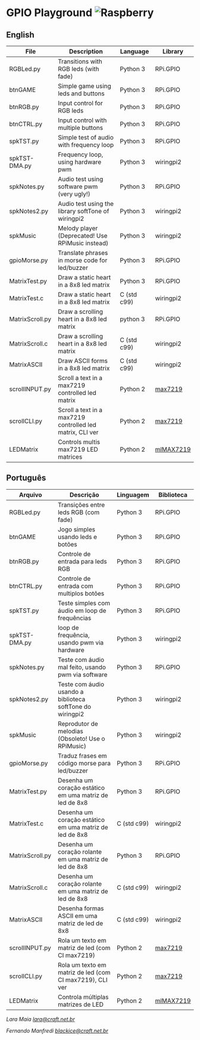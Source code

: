 # GPIO Playground ![Raspberry](http://web.craft.net.br/imghp/Diversas/Rasp_turn_around.gif "Raspberry")

## English

| File            | Description                                               | Language      | Library    |
|-----------------|-----------------------------------------------------------|---------------|------------|
| RGBLed.py       | Transitions with RGB leds (with fade)                     | Python 3      | RPi.GPIO   |
| btnGAME         | Simple game using leds and buttons                        | Python 3      | RPi.GPIO   |
| btnRGB.py       | Input control for RGB leds                                | Python 3      | RPi.GPIO   |
| btnCTRL.py      | Input control with multiple buttons                       | Python 3      | RPi.GPIO   |
| spkTST.py       | Simple test of audio with frequency loop                  | Python 3      | RPi.GPIO   |
| spkTST-DMA.py   | Frequency loop, using hardware pwm                        | Python 3      | wiringpi2  |
| spkNotes.py     | Audio test using software pwm (very ugly!)                | Python 3      | RPi.GPIO   |
| spkNotes2.py    | Audio test using the library softTone of wiringpi2        | Python 3      | wiringpi2  |
| spkMusic        | Melody player (Deprecated! Use RPiMusic instead)          | Python 3      | wiringpi2  |
| gpioMorse.py    | Translate phrases in morse code for led/buzzer            | Python 3      | RPi.GPIO   |
| MatrixTest.py   | Draw a static heart in a 8x8 led matrix                   | Python 3      | RPi.GPIO   |
| MatrixTest.c    | Draw a static heart in a 8x8 led matrix                   | C (std c99)   | wiringpi2  |
| MatrixScroll.py | Draw a scrolling heart in a 8x8 led matrix                | python 3      | RPi.GPIO   |
| MatrixScroll.c  | Draw a scrolling heart in a 8x8 led matrix                | C (std c99)   | wiringpi2  |
| MatrixASCII     | Draw ASCII forms in a 8x8 led matrix                      | C (std c99)   | wiringpi2  |
| scrollINPUT.py  | Scroll a text in a max7219 controlled led matrix          | Python 2      | [max7219](https://github.com/rm-hull/max7219)    |
| scrollCLI.py    | Scroll a text in a max7219 controlled led matrix, CLI ver | Python 2      | [max7219](https://github.com/rm-hull/max7219)    |
| LEDMatrix       | Controls multis max7219 LED matrices                      | Python 2      | [mlMAX7219](https://github.com/tutRPi/multilineMAX7219)  |

## Português

| Arquivo         | Descrição                                                 | Linguagem     | Biblioteca |
|-----------------|-----------------------------------------------------------|---------------|------------|
| RGBLed.py       | Transições entre leds RGB (com fade)                      | Python 3      | RPi.GPIO   |
| btnGAME         | Jogo simples usando leds e botões                         | Python 3      | RPi.GPIO   |
| btnRGB.py       | Controle de entrada para leds RGB                         | Python 3      | RPi.GPIO   |
| btnCTRL.py      | Controle de entrada com multiplos botões                  | Python 3      | RPi.GPIO   |
| spkTST.py       | Teste simples com áudio em loop de frequências            | Python 3      | RPi.GPIO   |
| spkTST-DMA.py   | loop de frequência, usando pwm via hardware               | Python 3      | wiringpi2  |
| spkNotes.py     | Teste com áudio mal feito, usando pwm via software        | Python 3      | RPi.GPIO   |
| spkNotes2.py    | Teste com áudio usando a biblioteca softTone do wiringpi2 | Python 3      | wiringpi2  |
| spkMusic        | Reprodutor de melodias (Obsoleto! Use o RPiMusic)         | Python 3      | wiringpi2  |
| gpioMorse.py    | Traduz frases em código morse para led/buzzer             | Python 3      | RPi.GPIO   |
| MatrixTest.py   | Desenha um coração estático em uma matriz de led de 8x8   | Python 3      | RPi.GPIO   |
| MatrixTest.c    | Desenha um coração estático em uma matriz de led de 8x8   | C (std c99)   | wiringpi2  |
| MatrixScroll.py | Desenha um coração rolante em uma matriz de led de 8x8    | Python 3      | RPi.GPIO   |
| MatrixScroll.c  | Desenha um coração rolante em uma matriz de led de 8x8    | C (std c99)   | wiringpi2  |
| MatrixASCII     | Desenha formas ASCII em uma matriz de led de 8x8          | C (std c99)   | wiringpi2  |
| scrollINPUT.py  | Rola um texto em matriz de led (com CI max7219)           | Python 2      | [max7219](https://github.com/rm-hull/max7219)    |
| scrollCLI.py    | Rola um texto em matriz de led (com CI max7219), CLI ver  | Python 2      | [max7219](https://github.com/rm-hull/max7219)    |
| LEDMatrix       | Controla múltiplas matrizes de LED                        | Python 2      | [mlMAX7219](https://github.com/tutRPi/multilineMAX7219)  |


*Lara Maia <lara@craft.net.br>*

*Fernando Manfredi <blackice@craft.net.br>*
